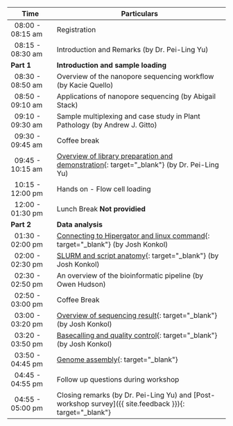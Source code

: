 <div class="row">
<div class="col-md-6" markdown="1">

| Time | Particulars |
| ------ | -------------------------------------- |
| &nbsp;&nbsp;08:00 - 08:15 am | Registration
| &nbsp;&nbsp;08:15 - 08:30 am | Introduction and Remarks (by Dr. Pei-Ling Yu) |
| **Part 1** | **Introduction and sample loading** |
| &nbsp;&nbsp;08:30 - 08:50 am | Overview of the nanopore sequencing workflow (by Kacie Quello) | 
| &nbsp;&nbsp;08:50 - 09:10 am | Applications of nanopore sequencing (by Abigail Stack) |
| &nbsp;&nbsp;09:10 - 09:30 am | Sample multiplexing and case study in Plant Pathology (by Andrew J. Gitto) |
| &nbsp;&nbsp;09:30 - 09:45 am | Coffee break |
| &nbsp;&nbsp;09:45 - 10:15 am | [Overview of library preparation and demonstration](Demo-1){: target="_blank"} (by Dr. Pei-Ling Yu) |
| &nbsp;&nbsp;10:15 - 12:00 pm | Hands on - Flow cell loading |
| &nbsp;&nbsp;12:00 - 01:30 pm | Lunch Break **Not providied** |
| **Part 2** | **Data analysis** |
| &nbsp;&nbsp;01:30 - 02:00 pm | [Connecting to Hipergator and linux command](01-hpg){: target="_blank"} (by Josh Konkol) |
| &nbsp;&nbsp;02:00 - 02:30 pm | [SLURM and script anatomy](02-slurm){: target="_blank"} (by Josh Konkol) |
| &nbsp;&nbsp;02:30 - 02:50 pm | An overview of the bioinformatic pipeline (by Owen Hudson) |
| &nbsp;&nbsp;02:50 - 03:00 pm | Coffee Break |
| &nbsp;&nbsp;03:00 - 03:20 pm | [Overview of sequencing result](03-fast5){: target="_blank"} (by Josh Konkol) |
| &nbsp;&nbsp;03:20 - 03:50 pm | [Basecalling and quality control](04-basecalling){: target="_blank"} (by Josh Konkol) |
| &nbsp;&nbsp;03:50 - 04:45 pm | [Genome assembly](05-assembly){: target="_blank"} | 
| &nbsp;&nbsp;04:45 - 04:55 pm | Follow up questions during workshop |
| &nbsp;&nbsp;04:55 - 05:00 pm | Closing remarks (by Dr. Pei-Ling Yu) and [Post-workshop survey]({{ site.feedback }}){: target="_blank"} |

</div>
</div>
